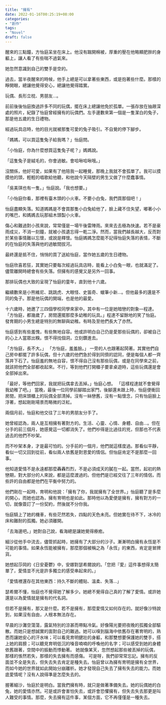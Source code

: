 ```yaml
---
title: "擁有"
date: 2022-01-16T00:25:19+08:00
categories:
- "創作"
tags:
- "Novel"
draft: false
---
```


醒來的三點鐘，方怡庭呆坐在床上。他沒有踹開棉被，厚重的壓在他略顯肥胖的身軀上，讓人看了有些喘不過氣來。

她忽然意識到自己的雙手是空的。

過去，當半夜醒來的時候，他手上總是可以拿著些東西，或是抱著些什麼。那樣的睜開眼，總讓他覺得安心，總讓他覺得踏實。
<!--more-->



玩偶、長形立枕、男朋友…。

前前後後怡庭換過許多不同的玩偶，擺在床上總讓他免於孤單。一張存放在抽屜深處的照片，紀錄了怡庭曾經擁有的玩偶們。左手邊數來第一個是一隻潔白的兔子，那是他五歲的生日禮物。

經過玩具店時，他的目光就被那隻可愛的兔子吸引。不自覺的停下腳步。

「媽媽，可以買這隻兔子給我嗎？」怡庭問。

「小怡庭，你為什麼想買這隻兔子呢？」媽媽說。

「這隻兔子是絨毛的，你會過敏。會哈啾哈啾哦。」

沒關係，他好可愛，如果有了他陪我一起睡覺，那晚上我就不會孤單了。我可以摸摸他的頭，輕輕的唱歌給他聽，和他說今天隔壁的男生又做了什麼蠢事情。

「吳美琪也有一隻。」怡庭說。「我也想要。」

「小怡庭你看，那裡有臺木頭的小火車。不要小白兔，我們買那個吧！」

怡庭盡顯失落。知道媽媽是不會買那隻小白兔給他了，臉上藏不住失望，嘟著小小的嘴巴，和媽媽去玩那組木頭製小火車。

傷心和難過對小孩來說，常常僅是一場午後雷陣雨。來來去去極為快速。若不是豪雨成災，不消一刻鐘，就被小孩遺忘得一乾二淨。然而，當我們越長越大，反而對於某些事情難以忘懷，或說是釋懷。怡庭媽媽怎麼能不記得怡庭失落的表情，不斷的在怡庭的失落與他的過敏間拔河。

最終還是抵不住，悄悄的買了送給怡庭，當作她五歲的生日禮物。

怡庭欣喜若狂，其實她只要每次經過玩具店時，能看上小白兔一眼，也就滿足了。儘管離開時總會有些失落。但擁有的感覺又是另外一回事。

那排玩偶也大致的呈現了怡庭的童年，直到他十六歲。

繼續數來是小熊維尼、跳跳虎、大眼怪、史笛奇、蠟筆小新…。但他最多的還是不同的兔子。那是他玩偶的開端，也是他的最愛。

十六歲時，她邀了三四個學校同學來家中。其中有一位是她暗戀的對象—程達。
「方怡庭，都幾歲了，房間還擺那麼多幼稚的玩具。」程達不留餘地的笑了怡庭。
發育期的小男生總是特別的無聊與幼稚。有時及至他們長大了亦然。

怡庭感到有些羞愧，有些無地自容。他或許明白自己仍是愛那些玩偶的，卻被自己的心上人當眾出糗。恨不得找個洞，立刻鑽進去。

「方怡庭，長不大。」
「方怡庭，羞羞臉。」
一旁的人也跟著起鬨著。其實他們自己房中都擺了許多玩偶，但十六歲的他們急於得到同儕的認同，便是每個人都一齊落井下石了。怡庭羞的無地自容，恨不得自己沒有那些玩偶，或是在同學來之前，就該把他們全部都收起來。不行，等到他們打開櫃子要拿桌遊時，這些玩偶還是會全部掉出來。

「最好，等他們回家，我就把玩偶拿去丟掉。」怡庭心想。
「這樣程達就不會覺得我幼稚了吧。」
當晚，最後一位同學前腳踏出家門，後腳還未跟上時，怡庭便衝回房間，把床頭櫃上的玩偶全部清掉。沒有一絲戀舊，沒有一點懷念，只有怡庭臉上浮著，想起剛剛場景而略微的泛紅。

兩個月前，怡庭和他交往了三年的男朋友分手了。

她曾經認為，兩人是互相擁有著對方的。生活、心靈、心情、身體、自由…。但在分手的前三個月，她感覺這一切都消失了。他們吵得是比過往的兇，但那也不代表過去的他們不吵架。

而不吵架本身，才是最可怕的。分手前的一個月，他們就這樣度過。那看似平靜，看似一切又回到從前，看似兩人依舊是對恩愛的情侶。但怡庭肯定不是那麼一回事。

他知道愛情不是永遠都那麼轟轟烈烈，不是必須成天的膩在一起。當然，起初的熱戀期，對大部分的人來說，都是這麼渡過的。但他們是已經交往了三年的情侶，而些許的自由都是他們在平衡中努力的。

他們剛在一起時，育明和他說：「擁有了你，我就擁有了全世界。」怡庭聽了是多麼的開心，而她也認為，擁有育明也是如此。那時他以為愛便是擁有，擁有對方的一切，就像簽訂了一份契約，然後就不分你我。

怡庭騎上了她的機車，有些茫然若失，四點的天色未亮。但她實在待不下，冰冷的床和難耐的孤獨。她必須離開。

「去海邊吧。」她對自己說，看海總是讓她覺得療癒。

細沙從他手中流去，儘管抓起時，她擁有了大部分的沙子。漸漸明白擁有永恆是不可能的事情。如果永恆能被擁有，那麼那個被稱之為「永恆」的東西，肯定是冒牌貨。

她想起莎岡的《日安憂鬱》中，安娜對瑟希爾說的。「您把『愛』這件事想得太簡單了，愛情並不光是許多獨立的感受串起來的。」

「愛情裡還存在其他東西：持久不斷的體貼、溫柔、失落…」

瑟希爾不懂，怡庭也不覺得她了解多少。她總不覺得自己真的了解了愛情。或許她還是以為愛情就是擁有的代名詞。

但若不是擁有，那又是什麼。若不是擁有，那麼愛情又如何存在的。就好像沙特說到，如果沒有自由，人根本無法存在。

早晨的沙灘空蕩蕩，露氣特別的涼甚而帶點冷氣。好像陽光要把夜晚的孤獨全部驅散。而她只是想誠實的面對自己的難過。她可以嗅到腦海中依舊存在著育明的，熟悉而讓她安心的汗水味；可以看見育明健壯的身軀，和那雙想要保護她的雙手，搭上她的肩膀；可以聽見育明低沉的嗓音喃喃的呼喚他的名字；可以感受到她的身體依舊跟著，空間中的振動而悸動著。
她就像某天，忽然想起那些被丟掉的玩偶，那樣的悵然若失，那樣的失去擁有而感傷。
可是呀，我們卻常常忘記。擁有的反面並不全是失去，但失去失去肯定是種失去。怡庭曾以為擁有育明是擁有全世界，而如今她的世界就如此開始分崩離析。她才發現自己失去了擁有失去的能力。而她底愛情呢？沒有人說得準是怎麼失去的。

握著細沙，怡庭於是明白。當我們擁有時，就只是做著準備失去。她的玩偶她的白兔，她的愛情亦然。可是或許會害怕失去，或許會恐懼擁有，但失去失去那更是叫人難受的事情。那麼，失去擁有這件事，某個方面，它不再僅僅是一種失去。
